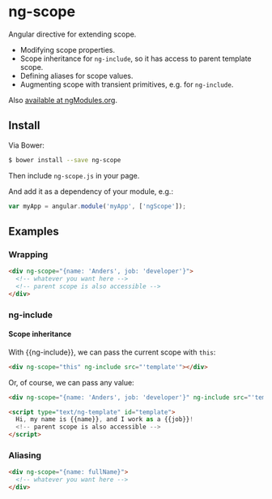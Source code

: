 ng-scope
========

Angular directive for extending scope.

- Modifying scope properties.
- Scope inheritance for `ng-include`, so it has access to parent template scope.
- Defining aliases for scope values.
- Augmenting scope with transient primitives, e.g. for `ng-include`.

Also [available at ngModules.org](http://ngmodules.org/modules/ng-scope).

## Install

Via Bower:

```sh
$ bower install --save ng-scope
```

Then include `ng-scope.js` in your page.

And add it as a dependency of your module, e.g.:

```js
var myApp = angular.module('myApp', ['ngScope']);
```

## Examples

### Wrapping

```html
<div ng-scope="{name: 'Anders', job: 'developer'}">
  <!-- whatever you want here -->
  <!-- parent scope is also accessible -->
</div>
```
### ng-include

#### Scope inheritance

With {{ng-include}}, we can pass the current scope with `this`:

```html
<div ng-scope="this" ng-include src="'template'"></div>
```

Or, of course, we can pass any value:

```html
<div ng-scope="{name: 'Anders', job: 'developer'}" ng-include src="'template'"></div>

<script type="text/ng-template" id="template">
  Hi, my name is {{name}}, and I work as a {{job}}!
  <!-- parent scope is also accessible -->
</script>
```

### Aliasing

```html
<div ng-scope="{name: fullName}">
  <!-- whatever you want here -->
</div>
```
